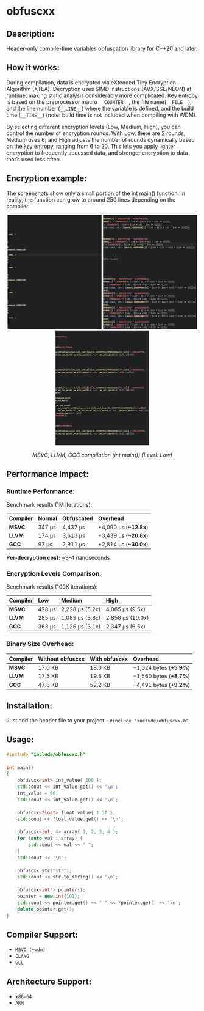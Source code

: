 # obfuscxx

## Description:
Header-only compile-time variables obfuscation library for C++20 and later.

## How it works:
During compilation, data is encrypted via eXtended Tiny Encryption Algorithm (XTEA). Decryption uses SIMD instructions (AVX/SSE/NEON) at runtime, making static analysis considerably more complicated. Key entropy is based on the preprocessor macro `__COUNTER__`, the file name(`__FILE__`), and the line number (`__LINE__`) where the variable is defined, and the build time (`__TIME__`) (note: build time is not included when compiling with WDM).

By selecting different encryption levels (Low, Medium, High), you can control the number of encryption rounds. With Low, there are 2 rounds; Medium uses 6; and High adjusts the number of rounds dynamically based on the key entropy, ranging from 6 to 20. This lets you apply lighter encryption to frequently accessed data, and stronger encryption to data that’s used less often.

## Encryption example:
The screenshots show only a small portion of the int main() function. In reality, the function can grow to around 250 lines depending on the compiler.

<div align="center">
  <img src="images/msvc.png" width="49%" height="300px" style="object-fit: cover;"/>
  <img src="images/llvm.png" width="49%" height="300px" style="object-fit: cover;"/>
  <img src="images/gcc.png" width="49%" height="300px" style="object-fit: cover;"/>
  <p><em>MSVC, LLVM, GCC compilation (int main()) (Level: Low)</em></p>
</div>

## Performance Impact:

### Runtime Performance:
Benchmark results (1M iterations):

| Compiler | Normal           | Obfuscated       | Overhead      |
|:---------|:-----------------|:-----------------|:--------------|
| **MSVC** | 347 μs           | 4,437 μs         | +4,090 μs (**~12.8x**) |
| **LLVM** | 174 μs           | 3,613 μs         | +3,439 μs (**~20.8x**) |
| **GCC**  | 97 μs            | 2,911 μs         | +2,814 μs (**~30.0x**) |

**Per-decryption cost:** ~3-4 nanoseconds

### Encryption Levels Comparison:
Benchmark results (100K iterations):

| Compiler | Low              | Medium           | High          |
|:---------|:-----------------|:-----------------|:--------------|
| **MSVC** | 428 μs           | 2,228 μs (5.2x)  | 4,065 μs (9.5x) |
| **LLVM** | 285 μs           | 1,089 μs (3.8x)  | 2,858 μs (10.0x) |
| **GCC**  | 363 μs           | 1,126 μs (3.1x)  | 2,347 μs (6.5x) |

### Binary Size Overhead:
| Compiler | Without obfuscxx | With obfuscxx    | Overhead      |
|:---------|:-----------------|:-----------------|:--------------|
| **MSVC** | 17.0 KB          | 18.0 KB          | +1,024 bytes (**+5.9%**) |
| **LLVM** | 17.5 KB          | 19.6 KB          | +1,560 bytes (**+8.7%**) |
| **GCC**  | 47.8 KB          | 52.2 KB          | +4,491 bytes (**+9.2%**) |

## Installation:
Just add the header file to your project - `#include "include/obfuscxx.h"`

## Usage:
```cpp
#include "include/obfuscxx.h"

int main()
{
    obfuscxx<int> int_value{ 100 };
    std::cout << int_value.get() << '\n';
    int_value = 50;
    std::cout << int_value.get() << '\n';

    obfuscxx<float> float_value{ 1.5f };
    std::cout << float_value.get() << '\n';

    obfuscxx<int, 4> array{ 1, 2, 3, 4 };
    for (auto val : array) {
        std::cout << val << " ";
    }
    std::cout << '\n';

	obfuscxx str("str");
    std::cout << str.to_string() << '\n';

    obfuscxx<int*> pointer{};
    pointer = new int{101};
    std::cout << pointer.get() << " " << *pointer.get() << '\n';
    delete pointer.get();
}
```

## Compiler Support:
- `MSVC (+wdm)`
- `CLANG`
- `GCC`

## Architecture Support:
- `x86-64`
- `ARM`
